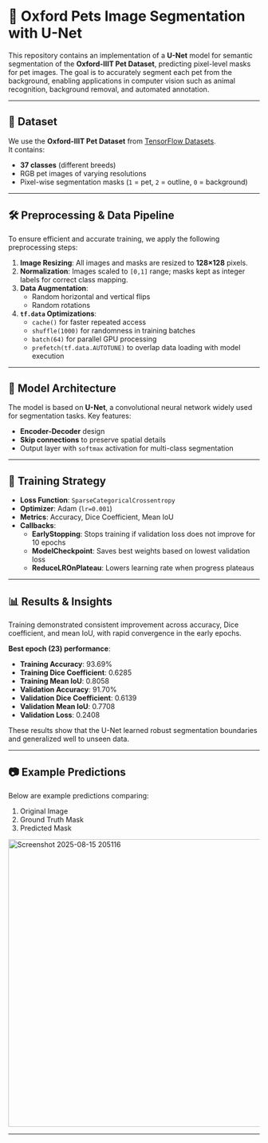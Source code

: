 # 🐾 Oxford Pets Image Segmentation with U-Net

This repository contains an implementation of a **U-Net** model for semantic segmentation of the **Oxford-IIIT Pet Dataset**, predicting pixel-level masks for pet images. The goal is to accurately segment each pet from the background, enabling applications in computer vision such as animal recognition, background removal, and automated annotation.

---

## 📂 Dataset
We use the **Oxford-IIIT Pet Dataset** from [TensorFlow Datasets](https://www.tensorflow.org/datasets/catalog/oxford_iiit_pet).  
It contains:
- **37 classes** (different breeds)
- RGB pet images of varying resolutions
- Pixel-wise segmentation masks (`1` = pet, `2` = outline, `0` = background)

---

## 🛠 Preprocessing & Data Pipeline

To ensure efficient and accurate training, we apply the following preprocessing steps:

1. **Image Resizing**: All images and masks are resized to **128×128** pixels.  
2. **Normalization**: Images scaled to `[0,1]` range; masks kept as integer labels for correct class mapping.  
3. **Data Augmentation**:
   - Random horizontal and vertical flips
   - Random rotations
4. **`tf.data` Optimizations**:
   - `cache()` for faster repeated access
   - `shuffle(1000)` for randomness in training batches
   - `batch(64)` for parallel GPU processing
   - `prefetch(tf.data.AUTOTUNE)` to overlap data loading with model execution

---

## 🧠 Model Architecture
The model is based on **U-Net**, a convolutional neural network widely used for segmentation tasks. Key features:
- **Encoder-Decoder** design
- **Skip connections** to preserve spatial details
- Output layer with `softmax` activation for multi-class segmentation

---

## 🎯 Training Strategy
- **Loss Function**: `SparseCategoricalCrossentropy`
- **Optimizer**: Adam (`lr=0.001`)
- **Metrics**: Accuracy, Dice Coefficient, Mean IoU
- **Callbacks**:
  - **EarlyStopping**: Stops training if validation loss does not improve for 10 epochs
  - **ModelCheckpoint**: Saves best weights based on lowest validation loss
  - **ReduceLROnPlateau**: Lowers learning rate when progress plateaus

---

## 📊 Results & Insights

Training demonstrated consistent improvement across accuracy, Dice coefficient, and mean IoU, with rapid convergence in the early epochs.

**Best epoch (23) performance**:
- **Training Accuracy**: 93.69%
- **Training Dice Coefficient**: 0.6285
- **Training Mean IoU**: 0.8058
- **Validation Accuracy**: 91.70%
- **Validation Dice Coefficient**: 0.6139
- **Validation Mean IoU**: 0.7708
- **Validation Loss**: 0.2408


These results show that the U-Net learned robust segmentation boundaries and generalized well to unseen data.

---

## 📷 Example Predictions

Below are example predictions comparing:
1. Original Image
2. Ground Truth Mask
3. Predicted Mask

<img width="831" height="577" alt="Screenshot 2025-08-15 205116" src="https://github.com/user-attachments/assets/b1478d02-c6cd-4c17-9edf-1b34673c9172" />


---





